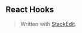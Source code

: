 ## React Hooks




> Written with [StackEdit](https://stackedit.io/).
<!--stackedit_data:
eyJoaXN0b3J5IjpbLTM0MjEzOTE4M119
-->